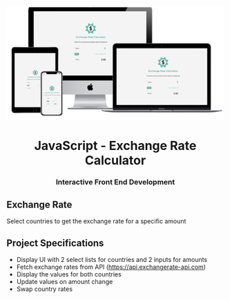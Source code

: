 <h1 align="center">
<br>
  <img src="img/exchange-rate-calculator.png" width="600">
  <br>
    <br>
  JavaScript - Exchange Rate Calculator
  <br>
</h1>

<h3 align="center">Interactive Front End Development</h3>

## Exchange Rate

Select countries to get the exchange rate for a specific amount

## Project Specifications

- Display UI with 2 select lists for countries and 2 inputs for amounts
- Fetch exchange rates from API (https://api.exchangerate-api.com)
- Display the values for both countries
- Update values on amount change
- Swap country rates
